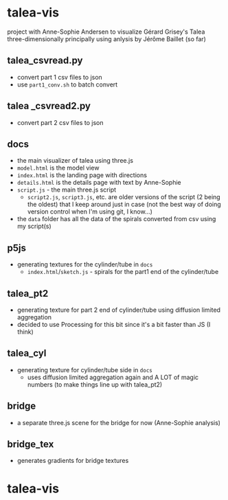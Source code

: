 # talea-vis

project with Anne-Sophie Andersen to visualize Gérard Grisey's Talea three-dimensionally principally using anlysis by Jérôme Baillet (so far)

## talea_csvread.py
- convert part 1 csv files to json
- use `part1_conv.sh` to batch convert

## talea _csvread2.py
- convert part 2 csv files to json

## docs
- the main visualizer of talea using three.js
- `model.html` is the model view
- `index.html` is the landing page with directions
- `details.html` is the details page with text by Anne-Sophie
- `script.js` - the main three.js script
    - `script2.js`, `script3.js`, etc. are older versions of the script (2 being the oldest) that I keep around just in case (not the best way of doing version control when I'm using git, I know...)
- the `data` folder has all the data of the spirals converted from csv using my script(s)   
  
## p5js
- generating textures for the cylinder/tube in `docs`
    - `index.html`/`sketch.js` - spirals for the part1 end of the cylinder/tube

## talea_pt2
- generating texture for part 2 end of cylinder/tube using diffusion limited aggregation
- decided to use Processing for this bit since it's a bit faster than JS (I think)

## talea_cyl
- generating texture for cylinder/tube side in `docs`
    - uses diffusion limited aggregation again and A LOT of magic numbers (to make things line up with talea_pt2)

## bridge
- a separate three.js scene for the bridge for now (Anne-Sophie analysis)

## bridge_tex
- generates gradients for bridge textures
# talea-vis
